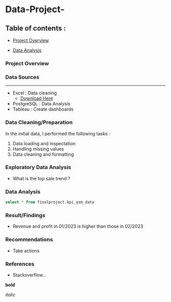 # Data-Project-
## Table of contents :
- [Project Overview](#project-overview)

- [Data Analysis](#data-analysis)


### Project Overview


### Data Sources
---
- Excel : Data cleaning
  - [Download Here](https://microsoft.com)
- PostgreSQL : Data Analysis
- Tableau : Create dashboards

### Data Cleaning/Preparation
In the initial data, I performed the following tasks : 
1. Data loading and inspectation
2. Handling missing values
3. Data cleaning and formatting

### Exploratory Data Analysis 
- What is the top sale trend ?

### Data Analysis
```SQL
select * from finalproject.kpi_asm_data
```

### Result/Findings
- Revenue and profit in 01/2023 is higher than those in 02/2023

### Recommendations 
- Take actions


### References 
- Stackoverflow...

**bold**

*italic*
